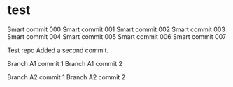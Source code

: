 # test

Smart commit 000
Smart commit 001
Smart commit 002
Smart commit 003
Smart commit 004
Smart commit 005
Smart commit 006
Smart commit 007



Test repo
Added a second commit.

Branch A1 commit 1
Branch A1 commit 2

Branch A2 commit 1
Branch A2 commit 2


